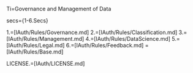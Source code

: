 Ti=Governance and Management of Data

secs={1-6.Secs}


1.=[IAuth/Rules/Governance.md]
2.=[IAuth/Rules/Classification.md]
3.=[IAuth/Rules/Management.md]
4.=[IAuth/Rules/DataScience.md]
5.=[IAuth/Rules/Legal.md]
6.=[IAuth/Rules/Feedback.md]
=[IAuth/Rules/Base.md]


LICENSE.=[IAuth/LICENSE.md]